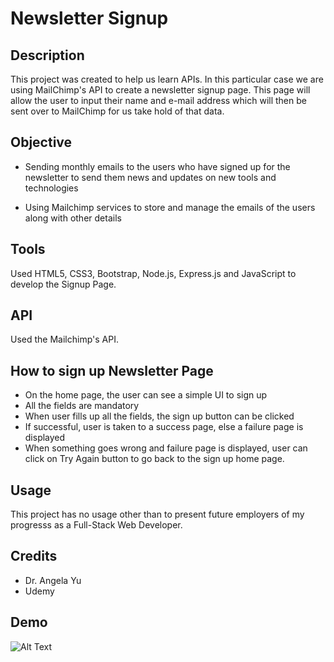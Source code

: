 
# Newsletter Signup

## Description
This project was created to help us learn APIs. In this particular case we are using MailChimp's API to create a newsletter signup page. This page will allow the user to input their name and e-mail address which will then be sent over to MailChimp for us take hold of that data.

## Objective
- Sending monthly emails to the users who have signed up for the newsletter to send them news and updates on new tools and technologies

- Using Mailchimp services to store and manage the emails of the users along with other details

##  Tools

  Used HTML5, CSS3, Bootstrap, Node.js, Express.js and JavaScript to develop the Signup Page.

## API

  Used the Mailchimp's API.

## How to sign up Newsletter Page

- On the home page, the user can see a simple UI to sign up
- All the fields are mandatory
- When user fills up all the fields, the sign up button can be clicked
- If successful, user is taken to a success page, else a failure page is displayed
- When something goes wrong and failure page is displayed, user can click on Try Again button to go back to the sign up home page.

## Usage
This project has no usage other than to present future employers of my progresss as a Full-Stack Web Developer.

## Credits
- Dr. Angela Yu
- Udemy

 ## Demo
 
![Alt Text](https://github.com/Raaghav-1824/Raaghav-1824-Newsletter-Signup/blob/main/Images/Newsletter%20Signup.gif)






